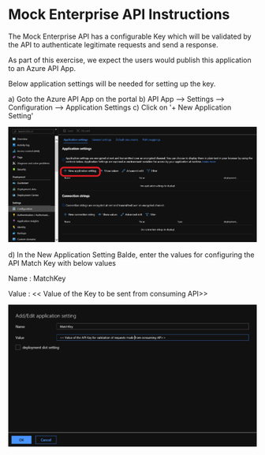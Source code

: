 # Mock Enterprise API Instructions
The Mock Enterprise API has a configurable Key which will be validated by the API to authenticate legitimate requests and send a response.

As part of this exercise, we expect the users would publish this application to an Azure API App.

Below application settings will be needed for setting up the key.

a) Goto the Azure API App on the portal
b) API App --> Settings --> Configuration --> Application Settings
c) Click on '+ New Application Setting'

![New Application Setting](Application%20setting.PNG)

d) In the New Application Setting Balde, enter the values for configuring the API Match Key with below values

Name :  MatchKey

Value : << Value of the Key to be sent from consuming API>>

![Application Setting](MatchKeyApplicationSetting.PNG)
